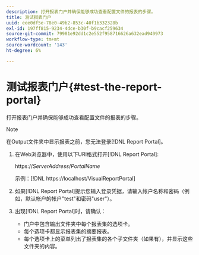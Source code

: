 ```yaml
---
description: 打开报表门户并确保能够成功查看配置文件的报表的步骤。
title: 测试报表门户
uuid: eee0df5e-78e0-49b2-853c-40f1b332328b
exl-id: 197ff815-9234-4dce-b30f-b9cacf259634
source-git-commit: 79981e92dd1c2e552f958716626a632ead940973
workflow-type: tm+mt
source-wordcount: '143'
ht-degree: 6%

---
```


# 测试报表门户{#test-the-report-portal}

打开报表门户并确保能够成功查看配置文件的报表的步骤。

>[!NOTE]
>
>在Output文件夹中显示报表之前，您无法登录[!DNL Report Portal]。

1. 在Web浏览器中，使用以下URI格式打开[!DNL Report Portal]:

   https://*ServerAddress*/*PortalName*

   示例：[!DNL https://localhost/VisualReportPortal]

1. 如果[!DNL Report Portal]提示您输入登录凭据，请输入帐户名称和密码（例如，默认帐户的帐户&quot;test&quot;和密码&quot;user&quot;）。
1. 出现[!DNL Report Portal]时，请确认：

   * 门户中包含输出文件夹中每个报表集的选项卡。
   * 每个选项卡都显示报表集的摘要报表。
   * 每个选项卡上的菜单列出了报表集的各个子文件夹（如果有），并显示这些文件夹的内容。
